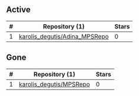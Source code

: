 ## Active
| # | Repository (1) | Stars |
| --- | --- | --- |
| 1 | [karolis_degutis/Adina_MPSRepo](https://gin.g-node.org/karolis_degutis/Adina_MPSRepo) | 0 |

## Gone
| # | Repository (1) | Stars |
| --- | --- | --- |
| 1 | [karolis_degutis/MPSRepo](https://gin.g-node.org/karolis_degutis/MPSRepo) | 0 |
